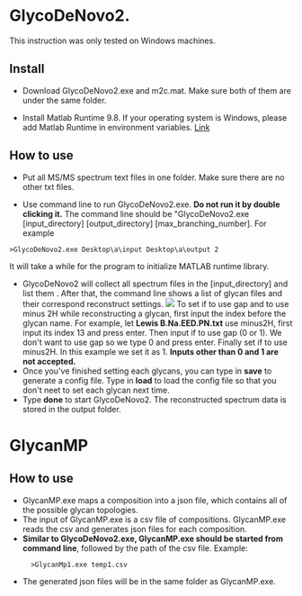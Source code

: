 # GlycoDeNovo2. 
This instruction was only tested on Windows machines.

## Install
* Download GlycoDeNovo2.exe and m2c.mat. Make sure both of them are under the same folder.

* Install Matlab Runtime 9.8. If your operating system is Windows, please add Matlab Runtime in environment variables. [Link](https://www.mathworks.com/matlabcentral/answers/343074-why-do-i-receive-could-not-find-version-x-x-of-mcr-when-running-my-compiled-app-and-mcr-is-instal)

## How to use
* Put all MS/MS spectrum text files in one folder. Make sure there are no other txt files.

* Use command line to run GlycoDeNovo2.exe. **Do not run it by double clicking it.** The command line should be "GlycoDeNovo2.exe [input_directory] [output_directory] [max_branching_number]. For example 
```
>GlycoDeNovo2.exe Desktop\a\input Desktop\a\output 2
```
It will take a while for the program to initialize MATLAB runtime library.

* GlycoDeNovo2 will collect all spectrum files in the [input_directory] and list them . After that, the command line shows a list of glycan files and their correspond reconstruct settings.  ![](1.PNG)
To set if to use gap and to use minus 2H while reconstructing a glycan, first input the index before the glycan name. For example, let __Lewis B.Na.EED.PN.txt__ use minus2H, first input its index 13 and press enter. Then input if to use gap (0 or 1). We don't want to use gap so we type 0 and press enter. Finally set if to use minus2H. In this example we set it as 1. **Inputs other than 0 and 1 are not accepted.**
* Once you've finished setting each glycans, you can type in **save** to generate a config file. Type in **load** to load the config file so that you don't neet to set each glycan next time.
* Type **done** to start GlycoDeNovo2. The reconstructed spectrum data is stored in the output folder.

# GlycanMP
## How to use
* GlycanMP.exe maps a composition into a json file, which contains all of the possible glycan topologies.
* The input of GlycanMP.exe is a csv file of compositions. GlycanMP.exe reads the csv and generates json files for each composition.
* **Similar to GlycoDeNovo2.exe, GlycanMP.exe should be started from command line**, followed by the path of the csv file. Example:
  ```
    >GlycanMp1.exe temp1.csv
  ```
* The generated json files will be in the same folder as GlycanMP.exe.
